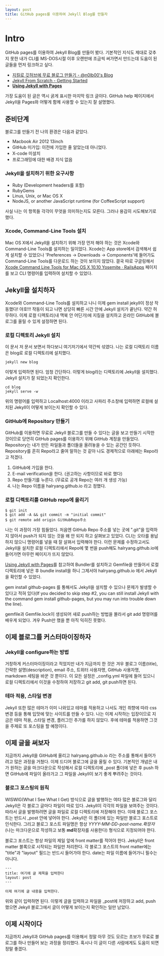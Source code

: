 ```yaml
---
layout: post
title: GitHub pages를 이용하여 Jekyll Blog를 만들자
---
```

# Intro

GitHub pages를 이용하여 Jekyll Blog를 만들어 봤다. 기본적인 지식도 제대로 갖추지 못한 내가 CLI를 MS-DOS시절 이후 오랜만에 조금씩 써가면서 만드는데 도움이 된 글들을 먼저 링크하고 싶다.

- [지킬로 깃허브에 무료 블로그 만들기 - @n0lb00's Blog](http://nolboo.github.io/blog/2013/10/15/free-blog-with-github-jekyll/)
- [Jekyll From Scratch - Getting Started](http://pixelcog.com/blog/2013/jekyll-from-scratch-introduction/)
- [**Using Jekyll with Pages**](https://help.github.com/articles/using-jekyll-with-pages/)

가장 도움이 된 글은 역시 굵게 표시한 마지막 링크 글이다. GitHub help 페이지에서 Jekyll을 Pages와 어떻게 함께 사용할 수 있는지 잘 설명했다.

## 준비단계

블로그를 만들기 전 나의 환경은 다음과 같았다.

* Macbook Air 2012 13inch
* GitHub 미가입: 이전에 가입한 줄 알았는데 아니었다.
* X-code 미설치
* 프로그래밍에 대한 배경 지식 없음

### Jekyll을 설치하기 위한 요구사항

* Ruby (Development headers를 포함)
* RubyGems
* Linus, Unix, or Mac OS X
* NodeJS, or another JavaScript runtime (for CoffeeScript support)

사실 나는 이 항목들 각각이 무엇을 의미하는지도 모른다. 그러나 용감히 시도해보기로 했다.

### Xcode, Command-Line Tools 설치

Mac OS X에서 Jekyll을 설치하기 위해 가장 먼저 해야 하는 것은 Xcode와 Command-Line Tools를 설치하는 일이었다. Xcode는 App store에서 검색해서 쉽게 설치할 수 있었으나 'Preferences → Downloads → Components'에 들어가도 Command-Line Tools를 다운로드 하는 것이 보이지 않았다. 결국 따로 구글링해서 [Xcode Command Line Tools for Mac OS X 10.10 Yosemite · RailsApps](http://railsapps.github.io/xcode-command-line-tools.html) 페이지를 보고 CLI 명령어를 입력하여 설치할 수 있었다.

## Jekyll을 설치하자

Xcode와 Command-Line Tools를 설치하고 나니 이제 gem install jekyll이 정상 작동했다! 야호!!! 작동이 되고 나면 상당히 빠른 시간 안에 Jekyll 설치가 끝난다. 약간 허무하다. 이제 로컬 디렉토리(내 맥북 안 어딘가)에 지킬을 설치하고 온라인 GitHub에 블로그를 올릴 수 있게 설정하면 된다.

### 로컬 디렉토리 Jekyll 설치

이 문서 저 문서 보면서 하다보니 여기저기에서 약간씩 섞였다. 나는 로컬 디렉토리 이름은 blog로 로컬 디렉토리에 설치했다.

	jekyll new blog

이렇게 입력하면 된다. 엄청 간단하다. 이렇게 blog라는 디렉토리에 Jekyll을 설치했다. Jekyll 설치가 잘 되었는지 확인한다.

	cd blog
	jekyll serve -w

위의 명령어를 입력하고 Localhost:4000 이라고 사파리 주소창에 입력하면 로컬에 설치된 Jekyll이 어떻게 보이는지 확인할 수 있다.

### GitHub에 Repository 만들기

GitHub를 이용하면 무료로 Jekyll 블로그를 만들 수 있다는 글을 보고 만들기 시작한 것이므로 당연히 GitHub pages를 이용하기 위해 GitHub 계정을 만들었다. Repository는 내가 만든 파일들과 폴더들을 올려놓을 수 있는 공간인 듯하다. Repository를 흔히 Repo라고 줄여 말하는 것 같아 나도 경제적으로 아래에는 Repo라고 적겠다.

1. GitHub에 가입을 한다.
2. E-mail verification을 한다. (권고하는 사항이므로 바로 했다)
3. Repo 만들기를 누른다. (무료로 공개 Repo는 여러 개 생성 가능)
4. 나는 Repo 이름을 halryang.github.io 라고 정했다.

### 로컬 디렉토리를 GitHub repo에 올리기

	$ git init
	$ git add -A && git commit -m "initial commit"
	$ git remote add origin GitHubRepo주소

나는 이 과정이 가장 힘들었다. 처음엔 GitHub Repo 주소를 넣는 곳에 ".git"을 입력하지 않아서 push가 되지 않는 것을 왜 안 되지 하고 살펴보고 있었다. CLI는 오타를 용납하지 않으니 명령어를 넣을 때 잘 살펴서 입력해야 한다. 이런 문제를 수정하고서도 Jekyll을 설치한 로컬 디렉토리에서 Repo에 몇 번을 push해도 halryang.github.io에 들어가면 아무런 페이지가 뜨지 않았다.

 [Using Jekyll with Pages](https://help.github.com/articles/using-jekyll-with-pages/)를 참고하여 Bundler를 설치하고 Gemfile을 만들어서 로컬 디렉토리에 넣은 후 bundle install을 하니 그제서야 halryang.github.io 에서 Jekyll을 확인할 수 있었다.
 
 gem install github-pages 를 통해서도 Jekyll을 설치할 수 있으나 문제가 발생할 수 있다고 적혀 있다(If you decided to skip step #2, you can still install Jekyll with the command gem install github-pages, but you may run into trouble down the line).
 
 gemfile과 Gemfile.lock이 생성되어 새로 push하는 방법을 몰라서 git add 명령어를 배우게 되었다. 겨우 Push만 했을 뿐 아직 익히진 못했다.

## 이제 블로그를 커스터마이징하자

### Jekyll을 configure하는 방법

거창하게 커스터마이징이라고 적었지만 내가 지금까지 한 것은 겨우 블로그 이름(title), 간략한 설명(description), email 주소, 트위터 사용자명, GitHub 사용자명, markdown 세팅을 바꾼 것 뿐이다. 이 모든 설정은 _config.yml 파일에 들어 있으니 로컬 디렉토리에서 이것을 수정하여 저장하고 git add, git push하면 된다.

### 테마 적용, 스타일 변경

Jekyll 또한 많은 테마가 이미 나와있고 테마를 적용하고 나서도 개인 취향에 따라 css 변경 등을 통해 입맛에 맞는 사이트를 만들 수 있다. 나는 이제 시작하는 입장이므로 지금은 테마 적용, 스타일 변경, 플러그인 추가를 하지 않았다. 후에 테마를 적용하면 그것을 주제로 또 포스팅을 할 예정이다.

## 이제 글을 써보자

지금까지 Jekyll을 GitHub에 올리고 halryang.github.io 라는 주소를 통해서 들어가려고 많은 과정을 거쳤다. 이제 드디어 블로그에 글을 올릴 수 있다. 기본적인 개념은 내가 원하는 글을 마크다운으로 작성해서 로컬 디렉토리에 _post 폴더에 넣은 후 push 하면 GitHub에 파일이 올라가고 그 파일을 Jekyll이 보기 좋게 뿌려주는 것이다.

### 블로그 포스팅의 원칙

WISWIG(What I See What I Get) 방식으로 글을 발행하는 여타 많은 블로그와 달리 Jekyll은 각 블로그 글마다 파일이 따로 있다. Jekyll이 각각의 파일을 보여주는 것이다. 따라서 글을 발행하려면 글을 파일로 로컬 디렉토리에 저장해야 한다. 이때 블로그 포스트는 반드시 _post 안에 넣어야 한다. Jekyll은 이 폴더에 있는 파일만 블로그 포스트로 인식한다. 그리고 블로그 포스트 파일명은 항상 *YYYY-MM-DD-post-name.확장자*(나는 마크다운으로 작성하고 보통 **md**확장자를 사용한다) 형식으로 지정되어야 한다.

블로그 포스트는 항상 파일의 제일 앞에 front matter를 적어야 한다. Jekyll은 front matter 블록으로 시작되는 파일만 처리한다. 각 블로그 포스트의 front matter에는 "title"과 "layout" 필드는 반드시 들어가야 한다. date는 파일 이름에 들어가니 필수는 아니다.

	---
	title: 여기에 글 제목을 입력한다
	layout: post
	---
	
	이제 여기에 글 내용을 입력한다.

위와 같이 입력하면 된다. 이렇게 글을 입력하고 파일을 _post에 저장하고 add, push 했으면 Jekyll 블로그에서 글이 어떻게 보이는지 확인하는 일만 남았다.

## 이제 시작이다
지금까지 Jekyll과 GitHub pages를 이용해서 정말 아무 것도 모르는 초보가 무료로 블로그를 하나 만들어 보는 과정을 정리했다. 혹시나 이 글이 다른 사람에게도 도움이 되면 정말 좋겠다.


